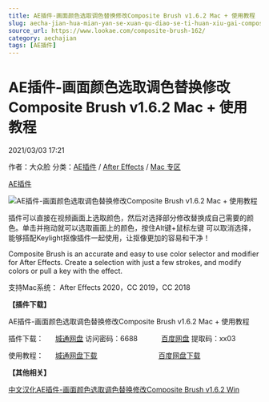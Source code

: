 ```yaml
---
title: AE插件-画面颜色选取调色替换修改Composite Brush v1.6.2 Mac + 使用教程
slug: aecha-jian-hua-mian-yan-se-xuan-qu-diao-se-ti-huan-xiu-gai-composite-brush-v1-6-2-mac-shi-yong-jiao-cheng
source_url: https://www.lookae.com/composite-brush-162/
category: aechajian
tags: [AE插件]
---
```

# AE插件-画面颜色选取调色替换修改Composite Brush v1.6.2 Mac + 使用教程

2021/03/03 17:21

作者：大众脸
分类：[AE插件](https://www.lookae.com/after-effects/aechajian/) / [After Effects](https://www.lookae.com/after-effects/) / [Mac 专区](https://www.lookae.com/mac-osx/)

[AE插件](https://www.lookae.com/tag/ae%e6%8f%92%e4%bb%b6/)

![AE插件-画面颜色选取调色替换修改Composite Brush v1.6.2 Mac + 使用教程](https://www.lookae.com/wp-content/uploads/2018/11/Composite-Brush-.jpg "AE插件-画面颜色选取调色替换修改Composite Brush v1.6.2 Mac + 使用教程-LookAE.com")

插件可以直接在视频画面上选取颜色，然后对选择部分修改替换成自己需要的颜色。单击并拖动就可以选取画面上的颜色，按住Alt键+鼠标左键 可以取消选择，能够搭配Keylight抠像插件一起使用，让抠像更加的容易和干净！

Composite Brush is an accurate and easy to use color selector and modifier for After Effects. Create a selection with just a few strokes, and modify colors or pull a key with the effect.

支持Mac系统： After Effects 2020，CC 2019，CC 2018

**【插件下载】**

AE插件-画面颜色选取调色替换修改Composite Brush v1.6.2 Mac + 使用教程

插件下载：      [城通网盘](https://089u.com/f/680462-484497221-15e12c) 访问密码：6688            [百度网盘](https://pan.baidu.com/s/1DWewUZPB25JU539Rx_WFTg) 提取码：xx03

使用教程：      [城通网盘下载](https://lookae.ctfile.com/fs/680462-331097985)                               [百度网盘下载](https://pan.baidu.com/s/1sd0XkNw_f09V3BXC2_Sxvw)

**【其他相关】**

[中文汉化AE插件-画面颜色选取调色替换修改Composite Brush v1.6.2 Win](https://www.lookae.com/composite-162/)
